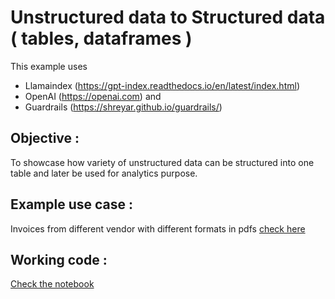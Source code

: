 # Unstructured data to Structured data ( tables, dataframes )

This example uses 
- Llamaindex (https://gpt-index.readthedocs.io/en/latest/index.html) 
- OpenAI (https://openai.com) and 
- Guardrails (https://shreyar.github.io/guardrails/)

## Objective :

To showcase how variety of unstructured data can be structured into one table and later be used for analytics purpose.

## Example use case :
Invoices from different vendor with different formats in pdfs [check here](./data/)


## Working code :
[Check the notebook](./LlamaIndex(UnstructuredToStructured)GuardRails.ipynb)
